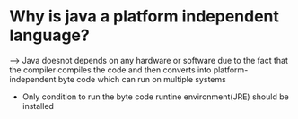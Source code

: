# Why is java a platform independent language?

--> Java doesnot depends on any hardware or software due to the fact that 
the compiler compiles the code and then converts into platform-independent byte code
which can run on multiple systems

* Only condition to run the byte code runtine environment(JRE) should be installed
